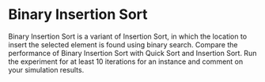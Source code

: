 # Binary Insertion Sort

Binary Insertion Sort is a variant of Insertion Sort, in which the location to insert the selected element is found using binary search. Compare the performance of Binary Insertion Sort with Quick Sort and Insertion Sort.  Run the experiment for at least 10 iterations for an instance and comment on your simulation results.   
